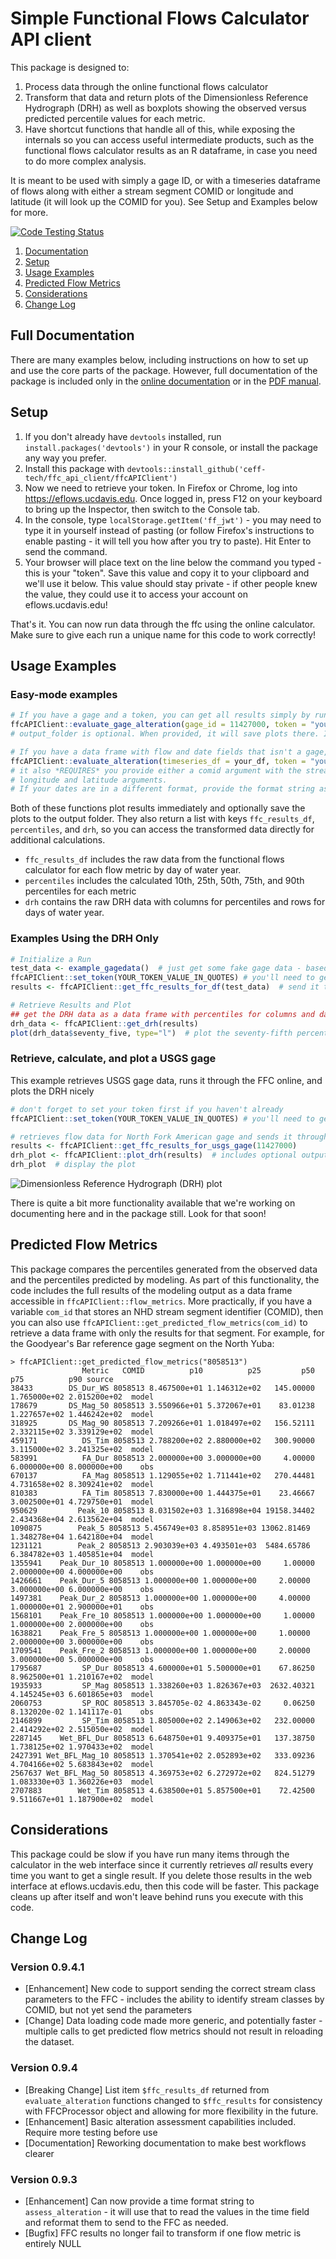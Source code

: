 # Simple Functional Flows Calculator API client
This package is designed to:
1. Process data through the online functional flows calculator
2. Transform that data and return plots of the Dimensionless Reference Hydrograph (DRH) as well as boxplots showing
  the observed versus predicted percentile values for each metric.
3. Have shortcut functions that handle all of this, while exposing the internals so you can access useful intermediate
  products, such as the functional flows calculator results as an R dataframe, in case you need to do more
  complex analysis.
  
It is meant to be used with simply a gage ID, or with a timeseries dataframe of flows along with either a stream
segment COMID or longitude and latitude (it will look up the COMID for you). See Setup and Examples below for more.

[![Code Testing Status](https://travis-ci.org/ceff-tech/ffc_api_client.svg?branch=master)](https://travis-ci.org/ceff-tech/ffc_api_client)

1. [Documentation](#full-documentation)
2. [Setup](#setup)
3. [Usage Examples](#usage-examples)
4. [Predicted Flow Metrics](#predicted-flow-metrics)
5. [Considerations](#considerations)
6. [Change Log](#change-log)


## Full Documentation
There are many examples below, including instructions on how to set up and use the core parts of the package.
However, full documentation of the package is included only in the [online documentation](https://ceff-tech.github.io/ffc_api_client/reference/index.html) or in the [PDF manual](./manuals/ffcAPIClient_latest.pdf).

## Setup
1. If you don't already have `devtools` installed, run `install.packages('devtools')`
in your R console, or install the package any way you prefer.
2. Install this package with `devtools::install_github('ceff-tech/ffc_api_client/ffcAPIClient')`
3. Now we need to retrieve your token. In Firefox or Chrome, log into https://eflows.ucdavis.edu. Once logged in, press F12 on your keyboard to bring up the Inspector, then switch to the Console tab.
4. In the console, type `localStorage.getItem('ff_jwt')` - you may need to type it in yourself instead of pasting (or follow Firefox's
instructions to enable pasting - it will tell you how after you try to paste). Hit Enter to send the command. 
5. Your browser will place text on the line below the command you typed - this is your "token". Save this value and copy it to your clipboard and we'll use it below. This value should stay private - if other people knew the value, they could use it to access your account on eflows.ucdavis.edu!

That's it. You can now run data through the ffc using the online calculator. Make sure to give each run a unique name for this
code to work correctly!

## Usage Examples

### Easy-mode examples
```r
# If you have a gage and a token, you can get all results simply by running
ffcAPIClient::evaluate_gage_alteration(gage_id = 11427000, token = "your_token", plot_output_folder = "C:/Users/youruser/Documents/NFA_Gage_Alteration")
# output_folder is optional. When provided, it will save plots there. It will show plots regardless.

# If you have a data frame with flow and date fields that isn't a gage, you can run
ffcAPIClient::evaluate_alteration(timeseries_df = your_df, token = "your_token", plot_output_folder = "C:/Users/youruser/Documents/Timeseries_Alteration", comid=yoursegmentcomid)
# it also *REQUIRES* you provide either a comid argument with the stream segment COMID, or both
# longitude and latitude arguments.
# If your dates are in a different format, provide the format string as argument date_format_string

```
Both of these functions plot results immediately and optionally save the plots to the output folder. They
also return a list with keys `ffc_results_df`, `percentiles`, and `drh`, so you can access the transformed
data directly for additional calculations.
* `ffc_results_df` includes the raw data from the functional flows calculator for each flow metric by 
   day of water year. 
* `percentiles` includes the calculated 10th, 25th, 50th, 75th, and 90th percentiles for each metric
* `drh` contains the raw DRH data with columns for percentiles and rows for days of water year.

### Examples Using the DRH Only

```r
# Initialize a Run
test_data <- example_gagedata()  # just get some fake gage data - based on Daniel Philippus' code - you can build your own data frame here
ffcAPIClient::set_token(YOUR_TOKEN_VALUE_IN_QUOTES) # you'll need to get your own of this - see above
results <- ffcAPIClient::get_ffc_results_for_df(test_data)  # send it to the FFC online to process

# Retrieve Results and Plot
## get the DRH data as a data frame with percentiles for columns and days for rows
drh_data <- ffcAPIClient::get_drh(results) 
plot(drh_data$seventy_five, type="l")  # plot the seventy-fifth percentile DRH
```

### Retrieve, calculate, and plot a USGS gage
This example retrieves USGS gage data, runs it through the FFC online, and plots the DRH nicely
```r
# don't forget to set your token first if you haven't already
ffcAPIClient::set_token(YOUR_TOKEN_VALUE_IN_QUOTES) # you'll need to get your own of this - see above

# retrieves flow data for North Fork American gage and sends it through the FFC
results <- ffcAPIClient::get_ffc_results_for_usgs_gage(11427000)  
drh_plot <- ffcAPIClient::plot_drh(results)  # includes optional output_path argument to save to file automatically
drh_plot  # display the plot

```
![Dimensionless Reference Hydrograph (DRH) plot](sample_drh.png)

There is quite a bit more functionality available that we're working on documenting here and in the package still. Look for that soon!

## Predicted Flow Metrics
This package compares the percentiles generated from the observed data
and the percentiles predicted by modeling. As part of this functionality, the code includes the full results
of the modeling output as a data frame accessible in `ffcAPIClient::flow_metrics`. More practically,
if you have a variable `com_id` that stores an NHD stream segment identifier (COMID), then you
can also use `ffcAPIClient::get_predicted_flow_metrics(com_id)` to retrieve a data frame with
only the results for that segment. For example, for the Goodyear's Bar reference gage
segment on the North Yuba:
```
> ffcAPIClient::get_predicted_flow_metrics("8058513")
                Metric   COMID          p10          p25         p50          p75          p90 source
38433        DS_Dur_WS 8058513 8.467500e+01 1.146312e+02   145.00000 1.765000e+02 2.015200e+02  model
178679       DS_Mag_50 8058513 3.550966e+01 5.372067e+01    83.01238 1.227657e+02 1.446242e+02  model
318925       DS_Mag_90 8058513 7.209266e+01 1.018497e+02   156.52111 2.332115e+02 3.339129e+02  model
459171          DS_Tim 8058513 2.788200e+02 2.880000e+02   300.90000 3.115000e+02 3.241325e+02  model
583991          FA_Dur 8058513 2.000000e+00 3.000000e+00     4.00000 6.000000e+00 8.000000e+00    obs
670137          FA_Mag 8058513 1.129055e+02 1.711441e+02   270.44481 4.731658e+02 8.309241e+02  model
810383          FA_Tim 8058513 7.830000e+00 1.444375e+01    23.46667 3.002500e+01 4.729750e+01  model
950629         Peak_10 8058513 8.031502e+03 1.316898e+04 19158.34402 2.434368e+04 2.613562e+04  model
1090875        Peak_5 8058513 5.456749e+03 8.858951e+03 13062.81469 1.348278e+04 1.642180e+04  model
1231121        Peak_2 8058513 2.903039e+03 4.493501e+03  5484.65786 6.384782e+03 1.405851e+04  model
1355941    Peak_Dur_10 8058513 1.000000e+00 1.000000e+00     1.00000 2.000000e+00 4.000000e+00    obs
1426661    Peak_Dur_5 8058513 1.000000e+00 1.000000e+00     2.00000 3.000000e+00 6.000000e+00    obs
1497381    Peak_Dur_2 8058513 1.000000e+00 1.000000e+00     4.00000 1.000000e+01 2.900000e+01    obs
1568101    Peak_Fre_10 8058513 1.000000e+00 1.000000e+00     1.00000 1.000000e+00 2.000000e+00    obs
1638821    Peak_Fre_5 8058513 1.000000e+00 1.000000e+00     1.00000 2.000000e+00 3.000000e+00    obs
1709541    Peak_Fre_2 8058513 1.000000e+00 1.000000e+00     2.00000 3.000000e+00 5.000000e+00    obs
1795687         SP_Dur 8058513 4.600000e+01 5.500000e+01    67.86250 8.962500e+01 1.210167e+02  model
1935933         SP_Mag 8058513 1.338260e+03 1.826367e+03  2632.40321 4.145245e+03 6.601865e+03  model
2060753         SP_ROC 8058513 3.845705e-02 4.863343e-02     0.06250 8.132020e-02 1.141117e-01    obs
2146899         SP_Tim 8058513 1.805000e+02 2.149063e+02   232.00000 2.414292e+02 2.515050e+02  model
2287145    Wet_BFL_Dur 8058513 6.648750e+01 9.409375e+01   137.38750 1.738125e+02 1.970433e+02  model
2427391 Wet_BFL_Mag_10 8058513 1.370541e+02 2.052893e+02   333.09236 4.704166e+02 5.683843e+02  model
2567637 Wet_BFL_Mag_50 8058513 4.369753e+02 6.272972e+02   824.51279 1.083330e+03 1.360226e+03  model
2707883        Wet_Tim 8058513 4.638500e+01 5.857500e+01    72.42500 9.511667e+01 1.187900e+02  model
```

## Considerations
This package could be slow if you have run many items through the calculator in
the web interface since it currently retrieves *all* results every time you want to get a single result.
If you delete those results in the web interface at eflows.ucdavis.edu, then this code will be faster.
This package cleans up after itself and won't leave behind runs you execute with this code.

## Change Log
### Version 0.9.4.1
* [Enhancement] New code to support sending the correct stream class parameters to the FFC - includes the ability to identify
    stream classes by COMID, but not yet send the parameters
* [Change] Data loading code made more generic, and potentially faster - multiple calls to get predicted flow metrics
    should not result in reloading the dataset.

### Version 0.9.4
* [Breaking Change] List item `$ffc_results_df` returned from `evaluate_alteration` functions changed to `$ffc_results` for
    consistency with FFCProcessor object and allowing for more flexibility in the future.
* [Enhancement] Basic alteration assessment capabilities included. Require more testing before use
* [Documentation] Reworking documentation to make best workflows clearer

### Version 0.9.3
* [Enhancement] Can now provide a time format string to `assess_alteration` - it will use that to read the values
  in the time field and reformat them to send to the FFC as needed.
* [Bugfix] FFC results no longer fail to transform if one flow metric is entirely NULL


